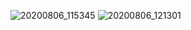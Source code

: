 ![20200806_115345](https://user-images.githubusercontent.com/68723268/90146437-64a3b400-ddc4-11ea-9394-3f35d1938a62.jpg)
![20200806_121301](https://user-images.githubusercontent.com/68723268/90146543-813fec00-ddc4-11ea-876b-2d65cf0b7fcf.jpg)
